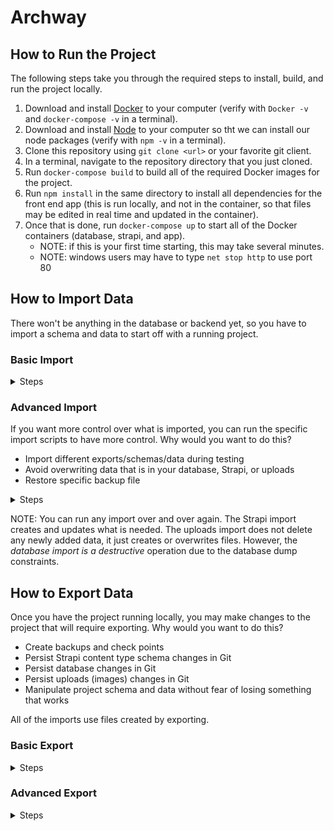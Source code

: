 # Archway

## How to Run the Project

The following steps take you through the required steps to install, build, and run the project locally.

1. Download and install [Docker](https://www.docker.com/products/docker-desktop) to your computer (verify with `Docker -v` and `docker-compose -v` in a terminal).
1. Download and install [Node](https://nodejs.org/en/download/) to your computer so tht we can install our node packages (verify with `npm -v` in a terminal).
1. Clone this repository using `git clone <url>` or your favorite git client.
1. In a terminal, navigate to the repository directory that you just cloned.
1. Run `docker-compose build` to build all of the required Docker images for the project.
1. Run `npm install` in the same directory to install all dependencies for the front end app (this is run locally, and not in the container, so that files may be edited in real time and updated in the container).
1. Once that is done, run `docker-compose up` to start all of the Docker containers (database, strapi, and app).
    - NOTE: if this is your first time starting, this may take several minutes.
    - NOTE: windows users may have to type `net stop http` to use port 80

## How to Import Data

There won't be anything in the database or backend yet, so you have to import a schema and data to start off with a running project.

### Basic Import

<details>
<summary>Steps</summary>

1. Verify you have [Node](https://nodejs.org/en/download/) installed with `node -v` in a terminal.
1. Ensure that the project is running successfully (using previous steps) by seeing this in the Strapi Docker container logs. If you do not see this yet, then it is possible the container is still starting up.
    - ```console
      One more thing...
      Create your first administrator 💻 by going to the administration panel at:
      ┌─────────────────────────────┐
      │ http://localhost:1337/admin │
      └─────────────────────────────┘
      ```

    - NOTE: DON'T OPEN YOUR BROWSER YET - the scripts will handle admin account (credentials in last step) creation for you.
    - NOTE: if this is your first time starting, this may take several minutes.
1. Run `npm run import` to import all of the required data for project.
1. Launch the Strapi admin panel (i.e. localhost:1337) to see the new content types and imported data! The username is `admin` and the password is `capstone` for the Strapi admin panel.

</details>

### Advanced Import

If you want more control over what is imported, you can run the specific import scripts to have more control. Why would you want to do this?

- Import different exports/schemas/data during testing
- Avoid overwriting data that is in your database, Strapi, or uploads
- Restore specific backup file

<details>
<summary>Steps</summary>

1. With the project running successfully, navigate to the database folder of the project (i.e. `cd database` in project root).
1. Run `node import-strapi.js <strapi-export-file>` to import a Strapi schema of content types.
1. Run `node import-database.js <database-export-file>` to import the database content that matches the Strapi schema content types.
1. Run `node import-uploads.js <uploads-export-file>` to import the file uploads (i.e. images) into the Strapi container.
1. Each of the scripts take a file as the argument for where to import the data from. These files *must* come from a [data export](#How-to-Export-Data). For example files, see the `BaseExport` files which is what the `npm run import` script uses.

</details>

NOTE: You can run any import over and over again. The Strapi import creates and updates what is needed. The uploads import does not delete any newly added data, it just creates or overwrites files. However, the *database import is a destructive* operation due to the database dump constraints.

## How to Export Data

Once you have the project running locally, you may make changes to the project that will require exporting. Why would you want to do this?

- Create backups and check points
- Persist Strapi content type schema changes in Git
- Persist database changes in Git
- Persist uploads (images) changes in Git
- Manipulate project schema and data without fear of losing something that works

All of the imports use files created by exporting.

### Basic Export

<details>
<summary>Steps</summary>

1. With the project running successfully, in the project directory, run `npm run export` to export all of the current data from Strapi, the database, and the file uploads into their own export files, all named variants of `BaseExport`.
1. Export created! Running `npm run import` will restore/import this export.

</details>

### Advanced Export

<details>
<summary>Steps</summary>

1. With the project running successfully, navigate to the database folder of the project (i.e. `cd database` in project root).
1. Run `node export-strapi.js <filename>` to export all of the current content types in your Strapi container. You must give the export a filename for it to be created. File format is `.json`.
1. Run `node export-database.js <filename>` to export the Strapi database data. You must give the export a filename for it to be created. File format is `.zip`.
1. Run `node export-uploads.js <filename>` to export the Strapi file uploads data (i.e. images for the sponsors or users). You must give the export a filename for it to be created. File format is `.zip`.
1. These three files will be created in the current directory under the given filenames and can be used to in an import on an running instance of the project.

</details>
